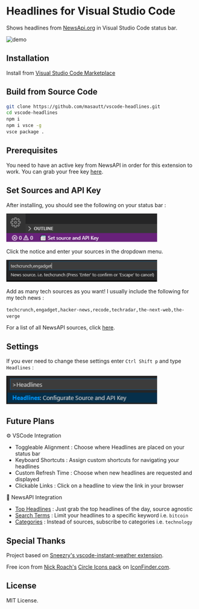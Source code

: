 # Headlines for Visual Studio Code

Shows headlines from [NewsApi.org](https://newsapi.org) in Visual Studio Code status bar.

![demo](../resources/Headlines.gif)

## Installation

Install from [Visual Studio Code Marketplace](https://marketplace.visualstudio.com/items?itemName=masautt.vscode-headlines)

## Build from Source Code

```bash
git clone https://github.com/masautt/vscode-headlines.git
cd vscode-headlines
npm i
npm i vsce -g
vsce package .
```

## Prerequisites

You need to have an active key from NewsAPI in order for this extension to work. You can grab your free key [here](https://newsapi.org/register).


## Set Sources and API Key

After installing, you should see the following on your status bar :

<img width="400" src="https://github.com/masautt/vscode-headlines/blob/master/resources/Headlines2.PNG?raw=true" />

Click the notice and enter your sources in the dropdown menu.

<img width="400" src="https://github.com/masautt/vscode-headlines/blob/master/resources/Headlines3.PNG?raw=true" />

Add as many tech sources as you want! I usually include the following for my tech news : 

`techcrunch,engadget,hacker-news,recode,techradar,the-next-web,the-verge`

For a list of all NewsAPI sources, click [here](https://newsapi.org/docs/endpoints/sources).

## Settings

If you ever need to change these settings enter `Ctrl Shift p` and type `Headlines` :

<img width="400" src="https://github.com/masautt/vscode-headlines/blob/master/resources/Headlines4.PNG?raw=true" />



## Future Plans

⚙️ VSCode Integration 
* Toggleable Alignment : Choose where Headlines are placed on your status bar
* Keyboard Shortcuts : Assign custom shortcuts for navigating your headlines
* Custom Refresh Time : Choose when new headlines are requested and displayed
* Clickable Links : Click on a headline to view the link in your browser

📰 NewsAPI Integration
* [Top Headlines](https://newsapi.org/docs/endpoints/top-headlines) : Just grab the top headlines of the day, source agnostic
* [Search Terms](https://newsapi.org/docs/endpoints/everything) : Limit your headlines to a specific keyword i.e. `bitcoin`
* [Categories](https://newsapi.org/docs/endpoints/sources) : Instead of sources, subscribe to categories i.e. `technology`




## Special Thanks

Project based on [Sneezry's vscode-instant-weather extension](https://github.com/Sneezry/vscode-instant-weather).

Free icon from [Nick Roach's](https://www.elegantthemes.com/blog/freebie-of-the-week/beautiful-flat-icons-for-free) [Circle Icons pack](https://www.iconfinder.com/iconsets/circle-icons-1) on [IconFinder.com](https://www.iconfinder.com/).

## License

MIT License.